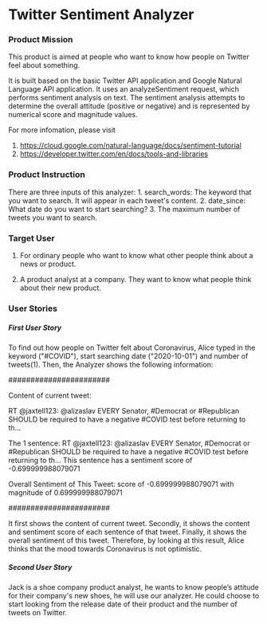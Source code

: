 # Twitter Sentiment Analyzer


### Product Mission

This product is aimed at people who want to know how people on Twitter feel about something.

It is built based on the basic Twitter API application and Google Natural Language API application. It uses an analyzeSentiment request, which performs sentiment analysis on text. The sentiment analysis attempts to determine the overall attitude (positive or negative) and is represented by numerical score and magnitude values.

For more infomation, please visit 
1. https://cloud.google.com/natural-language/docs/sentiment-tutorial
2. https://developer.twitter.com/en/docs/tools-and-libraries


### Product Instruction
There are three inputs of this analyzer:
    1. search_words: The keyword that you want to search. It will appear in each tweet's content.
    2. date_since: What date do you want to start searching?
    3. The maximum number of tweets you want to search.


### Target User

1. For ordinary people who want to know what other people think about a news or product.

2. A product analyst at a company. They want to know what people think about their new product.


### User Stories

##### First User Story

To find out how people on Twitter felt about Coronavirus, Alice typed in the keyword ("#COVID"), start searching date ("2020-10-01") and number of tweets(1). Then, the Analyzer shows the following information:

#######################

Content of current tweet: 

RT @jaxtell123: @alizaslav EVERY Senator, #Democrat or #Republican SHOULD be required to have a negative #COVID test before returning to th… 

The 1 sentence: RT @jaxtell123: @alizaslav EVERY Senator, #Democrat or #Republican SHOULD be required to have a negative #COVID test before returning to th…
This sentence has a sentiment score of -0.699999988079071

Overall Sentiment of This Tweet: score of -0.699999988079071 with magnitude of 0.699999988079071

#######################

It first shows the content of current tweet. Secondly, it shows the content and sentiment score of each sentence of that tweet. Finally, it shows the overall sentiment of this tweet. Therefore, by looking at this result, Alice thinks that the mood towards Coronavirus is not optimistic.

##### Second User Story

Jack is a shoe company product analyst, he wants to know people’s attitude for their company's new shoes, he will use our analyzer. He could choose to start looking from the release date of their product and the number of tweets on Twitter.




